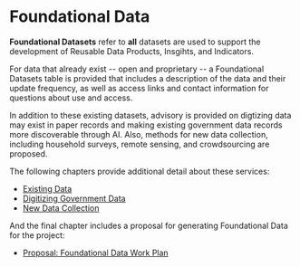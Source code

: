 # Foundational Data

**Foundational Datasets** refer to **all** datasets are used to support the development of Reusable Data Products, Insgihts, and Indicators.

For data that already exist -- open and proprietary -- a Foundational Datasets table is provided that includes a description of the data and their update frequency, as well as access links and contact information for questions about use and access.

In addition to these existing datasets, advisory is provided on digtizing data may exist in paper records and making existing government data records more discoverable through AI. Also, methods for new data collection, including household surveys, remote sensing, and crowdsourcing are proposed. 

The following chapters provide additional detail about these services:

- [Existing Data](2a-existing-data.md)
- [Digitizing Government Data](2b-digitizing-gov-data.md)
- [New Data Collection](2c-new-data-collection.md)

And the final chapter includes a proposal for generating Foundational Data for the project:

* [Proposal: Foundational Data Work Plan](2d-work-plan)

